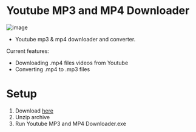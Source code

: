 # Youtube MP3 and MP4 Downloader
![image](https://upload.wikimedia.org/wikipedia/commons/thumb/9/90/Logo_of_YouTube_%282013-2015%29.svg/668px-Logo_of_YouTube_%282013-2015%29.svg.png)
- Youtube mp3 & mp4 downloader and converter.

Current features:
- Downloading .mp4 files videos from Youtube
- Converting .mp4  to .mp3 files
# Setup
1. Download [here](https://github.com/MariuszM-PL/Youtube-MP3-and-MP4-Downloader/releases/download/youtube/Youtube.MP3.and.MP4.Downloader.zip)
2. Unzip archive
3. Run Youtube MP3 and MP4 Downloader.exe
